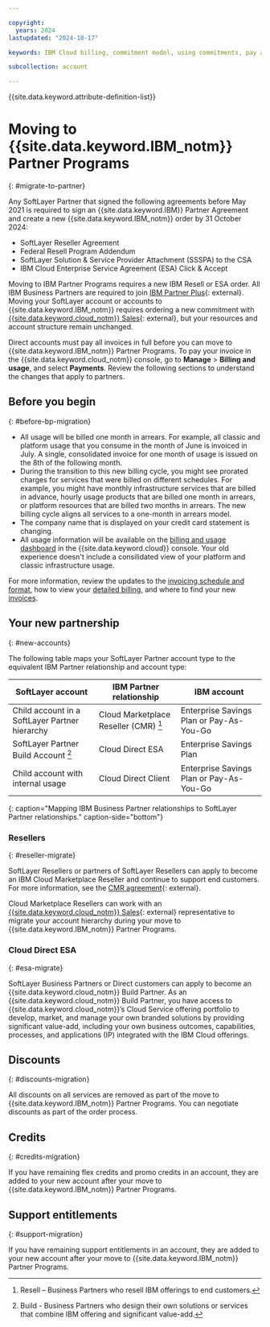 ```yaml
---

copyright:
  years: 2024
lastupdated: "2024-10-17"

keywords: IBM Cloud billing, commitment model, using commitments, pay as you go with committed use, enterprise savings plan

subcollection: account

---
```


{{site.data.keyword.attribute-definition-list}}


# Moving to {{site.data.keyword.IBM_notm}} Partner Programs
{: #migrate-to-partner}

Any SoftLayer Partner that signed the following agreements before May 2021 is required to sign an {{site.data.keyword.IBM}} Partner Agreement and create a new {{site.data.keyword.IBM_notm}} order by 31 October 2024:
- SoftLayer Reseller Agreement
- Federal Resell Program Addendum
- SoftLayer Solution & Service Provider Attachment (SSSPA) to the CSA
- IBM Cloud Enterprise Service Agreement (ESA) Click & Accept

Moving to IBM Partner Programs requires a new IBM Resell or ESA order. All IBM Business Partners are required to join [IBM Partner Plus](https://www.ibm.com/partnerplus/){: external}. Moving your SoftLayer account or accounts to {{site.data.keyword.IBM_notm}} requires ordering a new commitment with [{{site.data.keyword.cloud_notm}} Sales](https://www.ibm.com/cloud?contactmodule){: external}, but your resources and account structure remain unchanged.

Direct accounts must pay all invoices in full before you can move to {{site.data.keyword.IBM_notm}} Partner Programs. To pay your invoice in the {{site.data.keyword.cloud_notm}} console, go to **Manage** > **Billing and usage**, and select **Payments**. Review the following sections to understand the changes that apply to partners.

## Before you begin
{: #before-bp-migration}

- All usage will be billed one month in arrears. For example, all classic and platform usage that you consume in the month of June is invoiced in July. A single, consolidated invoice for one month of usage is issued on the 8th of the following month.
- During the transition to this new billing cycle, you might see prorated charges for services that were billed on different schedules. For example, you might have monthly infrastructure services that are billed in advance, hourly usage products that are billed one month in arrears, or platform resources that are billed two months in arrears. The new billing cycle aligns all services to a one-month in arrears model.
- The company name that is displayed on your credit card statement is changing.
- All usage information will be available on the [billing and usage dashboard](/billing/) in the {{site.data.keyword.cloud}} console. Your old experience doesn't include a consilidated view of your platform and classic infrastructure usage.

For more information, review the updates to the [invoicing schedule and format](/docs/account?topic=account-migrate-to-simple#invoice-compare), how to view your [detailed billing](/docs/account?topic=account-migrate-to-simple#find-detials), and where to find your new [invoices](/docs/account?topic=account-migrate-to-simple#new-invoices).

## Your new partnership
{: #new-accounts}

The following table maps your SoftLayer Partner account type to the equivalent IBM Partner relationship and account type:

| SoftLayer account | IBM Partner relationship | IBM account |
|--------------|------------------|------------------------|
| Child account in a SoftLayer Partner hierarchy | Cloud Marketplace Reseller (CMR) [^tabletext] | Enterprise Savings Plan or Pay-As-You-Go |
| SoftLayer Partner Build Account [^tabletext2] | Cloud Direct ESA | Enterprise Savings Plan |
| Child account with internal usage | Cloud Direct Client | Enterprise Savings Plan or Pay-As-You-Go |
{: caption="Mapping IBM Business Partner relationships to SoftLayer Partner relationships." caption-side="bottom"}

[^tabletext]: Resell – Business Partners who resell IBM offerings to end customers.
[^tabletext2]: Build - Business Partners who design their own solutions or services that combine IBM offering and significant value-add.

### Resellers
{: #reseller-migrate}

SoftLayer Resellers or partners of SoftLayer Resellers can apply to become an IBM Cloud Marketplace Reseller and continue to support end customers. For more information, see the [CMR agreement](https://ibm.seismic.com/Link/Content/DC8bm264qQjb88QBp8fcc7bXbX68){: external}.

Cloud Marketplace Resellers can work with an [{{site.data.keyword.cloud_notm}} Sales](https://www.ibm.com/cloud?contactmodule){: external} representative to migrate your account hierarchy during your move to {{site.data.keyword.IBM_notm}} Partner Programs.

### Cloud Direct ESA
{: #esa-migrate}

SoftLayer Business Partners or Direct customers can apply to become an {{site.data.keyword.cloud_notm}} Build Partner. As an {{site.data.keyword.cloud_notm}} Build Partner, you have access to {{site.data.keyword.cloud_notm}}’s Cloud Service offering portfolio to develop, market, and manage your own branded solutions by providing significant value-add, including your own business outcomes, capabilities, processes, and applications (IP) integrated with the IBM Cloud offerings.

## Discounts
{: #discounts-migration}

All discounts on all services are removed as part of the move to {{site.data.keyword.IBM_notm}} Partner Programs. You can negotiate discounts as part of the order process.

## Credits
{: #credits-migration}

If you have remaining flex credits and promo credits in an account, they are added to your new account after your move to {{site.data.keyword.IBM_notm}} Partner Programs.

## Support entitlements
{: #support-migration}

If you have remaining support entitlements in an account, they are added to your new account after your move to {{site.data.keyword.IBM_notm}} Partner Programs.
